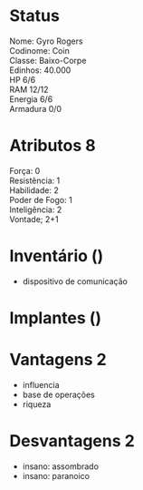 # Status
Nome: Gyro Rogers  
Codinome: Coin  
Classe: Baixo-Corpe  
Edinhos: 40.000  
HP 6/6   
RAM 12/12   
Energia 6/6   
Armadura 0/0   

# Atributos 8
Força: 0  
Resistência: 1  
Habilidade: 2  
Poder de Fogo: 1   
Inteligência: 2  
Vontade; 2+1   

# Inventário ()
- dispositivo de comunicação

# Implantes ()

# Vantagens 2 
- influencia
- base de operações
- riqueza
# Desvantagens 2
- insano: assombrado
- insano: paranoico